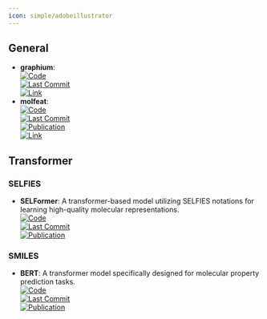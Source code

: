 ```yaml
---
icon: simple/adobeillustrator
---
```



## **General**
- **graphium**:   
	[![Code](https://img.shields.io/github/stars/datamol-io/graphium?style=for-the-badge&logo=github)](https://github.com/datamol-io/graphium)  
	[![Last Commit](https://img.shields.io/github/last-commit/datamol-io/graphium?style=for-the-badge&logo=github)](https://github.com/datamol-io/graphium)  
	[![Link](https://img.shields.io/badge/Link-online-brightgreen?style=for-the-badge&logo=cachet&logoColor=65FF8F)](https://graphium-docs.datamol.io/stable/)  
- **molfeat**:   
	[![Code](https://img.shields.io/github/stars/datamol-io/molfeat?style=for-the-badge&logo=github)](https://github.com/datamol-io/molfeat)  
	[![Last Commit](https://img.shields.io/github/last-commit/datamol-io/molfeat?style=for-the-badge&logo=github)](https://github.com/datamol-io/molfeat)  
	[![Publication](https://img.shields.io/badge/Publication-Citations:N/A-blue?style=for-the-badge&logo=bookstack)](https://zenodo.org/badge/latestdoi/613548667)  
	[![Link](https://img.shields.io/badge/Link-online-brightgreen?style=for-the-badge&logo=cachet&logoColor=65FF8F)](https://molfeat.datamol.io/)  

## **Transformer**
### **SELFIES**
- **SELFormer**: A transformer-based model utilizing SELFIES notations for learning high-quality molecular representations.  
	[![Code](https://img.shields.io/github/stars/HUBioDataLab/SELFormer?style=for-the-badge&logo=github)](https://github.com/HUBioDataLab/SELFormer)  
	[![Last Commit](https://img.shields.io/github/last-commit/HUBioDataLab/SELFormer?style=for-the-badge&logo=github)](https://github.com/HUBioDataLab/SELFormer)  
	[![Publication](https://img.shields.io/badge/Publication-Citations:11-blue?style=for-the-badge&logo=bookstack)](https://doi.org/10.1088/2632-2153/acdb30)  
### **SMILES**
- **BERT**: A transformer model specifically designed for molecular property prediction tasks.  
	[![Code](https://img.shields.io/github/stars/odb9402/MoleculeTransformer?style=for-the-badge&logo=github)](https://github.com/odb9402/MoleculeTransformer)  
	[![Last Commit](https://img.shields.io/github/last-commit/odb9402/MoleculeTransformer?style=for-the-badge&logo=github)](https://github.com/odb9402/MoleculeTransformer)  
	[![Publication](https://img.shields.io/badge/Publication-Citations:N/A-blue?style=for-the-badge&logo=bookstack)](https://proceedings.mlr.press/v106/shin19a.html)  

